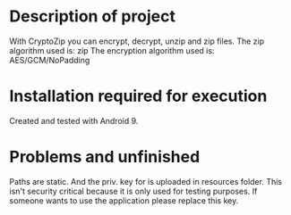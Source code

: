 # Description of project
With CryptoZip you can encrypt, decrypt, unzip and zip files.
The zip algorithm used is: zip
The encryption algorithm used is: AES/GCM/NoPadding

# Installation required for execution
Created and tested with Android 9.

# Problems and unfinished
Paths are static. And the priv. key for is uploaded in resources folder. This isn't security critical because it is only used for testing purposes. If someone wants to use the application please replace this key.

